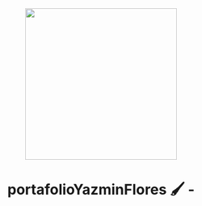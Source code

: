 <div id="Header" align="center">

   <img src="https://www.bing.com/images/search?view=detailV2&ccid=qYbmkNJJ&id=28C2944401BA0323C3ACAFAD3BD1214170CEE1C6&thid=OIP.qYbmkNJJ5i6dHh0v3iVrRgAAAA&mediaurl=https%3A%2F%2F2.bp.blogspot.com%2F-Moz3CrdARqA%2FUdvA9ZzwSRI%2FAAAAAAAArSU%2FG7LY51234lg%2Fs1600%2Fcomputador.gif&exph=232&expw=319&q=gif+de+computadora&simid=608009018434715682&form=IRPRST&ck=B64F552CB616509719C298BBC6202B4A&selectedindex=16&ajaxhist=0&ajaxserp=0&vt=0&sim=11&cdnurl=https%3A%2F%2Fth.bing.com%2Fth%2Fid%2FR.a986e690d249e62e9d1e1d2fde256b46%3Frik%3DxuHOcEEh0Tutrw%26pid%3DImgRaw%26r%3D0" width="300">   
   <h1 align="center"> portafolioYazminFlores 🖌 -  </h1>

</div>

